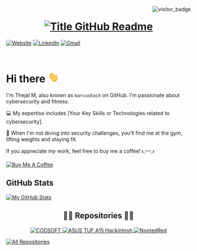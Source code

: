 <img align="right" src="https://api.visitorbadge.io/api/visitors?path=https%3A%2F%2Fgithub.com%2Fmarcushash&countColor=%23263759&style=default" alt="visitor_badge">

<h1 style="text-align: center;">
  <a href="https://git.io/typing-svg" target="_blank">
    <img src="https://readme-typing-svg.herokuapp.com?font=Inter&weight=800&size=35&duration=3000&pause=500&multiline=true&width=650&height=140&lines=Hello+there%2C+I'm+Thejal+M+%E2%9D%A4" alt="Title GitHub Readme" />
  </a>
</h1>

[![Website](https://img.shields.io/badge/Website-marcu.sh-informational?style=flat-square&color=00ADB5&logo=about.me&logoColor=white)](https://marcu.sh)
[![LinkedIn](https://img.shields.io/badge/LinkedIn-Thejal%20M-informational?style=flat-square&logo=linkedin&logoColor=white)](https://www.linkedin.com/in/thejal-m/)
[![Gmail](https://img.shields.io/badge/Gmail-thejal.m@gmail.com-informational?style=flat-square&color=EA4335&logo=gmail&logoColor=white)](mailto:thejal.m@gmail.com?subject=Hey!)

<br>

# Hi there <img src="https://raw.githubusercontent.com/marcushash/marcushash/main/wave.gif" width="30px">

I'm Thejal M, also known as `marcushash` on GitHub. I’m passionate about cybersecurity and fitness. 

💻 My expertise includes [Your Key Skills or Technologies related to cybersecurity].

💪 When I'm not diving into security challenges, you’ll find me at the gym, lifting weights and staying fit.

If you appreciate my work, feel free to buy me a coffee! 👉👈

<a href="https://buymeacoffee.com/marcushash" target="_blank"><img src="https://cdn.buymeacoffee.com/buttons/v2/default-red.png" alt="Buy Me A Coffee" width="150" ></a>

## GitHub Stats

[![My GitHub Stats](https://github-readme-stats.vercel.app/api?username=marcushash&show_icons=true&theme=react&bg_color=1F222E&title_color=F85D7F&hide_border=true&icon_color=F8D866)]()

<h2 style="text-align: center;">👨‍💻 Repositories 👨‍💻</h2>

<!-- Updated Repo Info Cards -->
<p align="center">
  <a href="https://github.com/marcushash/CODSOFT">
    <img width="280" src="https://github-readme-stats.vercel.app/api/pin/?username=marcushash&repo=CODSOFT&theme=react&bg_color=1F222E&title_color=F85D7F&hide_border=true&icon_color=F8D866&show_icons=false" align="center" alt="CODSOFT"/>
  </a>
  <a href="https://github.com/marcushash/ASUS-TUF-A15-HACKINTOSH">
    <img width="350" src="https://github-readme-stats.vercel.app/api/pin/?username=marcushash&repo=ASUS-TUF-A15-HACKINTOSH&theme=react&bg_color=1F222E&title_color=F85D7F&hide_border=true&icon_color=F8D866&show_icons=false" align="center" alt="ASUS TUF A15 Hackintosh"/>
  </a>
  <a href="https://github.com/marcushash/NootedRed">
    <img width="300" src="https://github-readme-stats.vercel.app/api/pin/?username=marcushash&repo=NootedRed&theme=react&bg_color=1F222E&title_color=F85D7F&hide_border=true&icon_color=F8D866&show_icons=false" align="center" alt="NootedRed"/>
  </a>
</p>

<a href="https://github.com/marcushash?tab=repositories"><img alt="All Repositories" title="All Repositories" src="https://custom-icon-badges.demolab.com/badge/-Click%20Here%20For%20All%20My%20Repos-1F222E?style=for-the-badge&logoColor=white&logo=repo"/></a>
